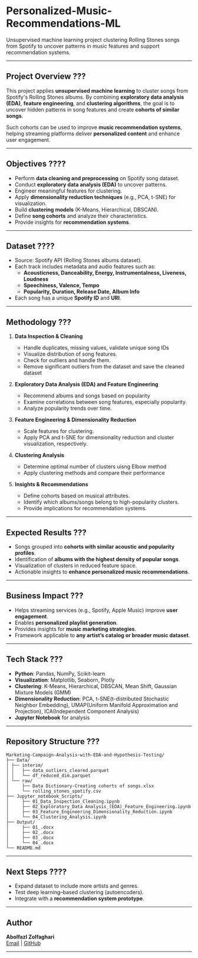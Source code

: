 # Personalized-Music-Recommendations-ML
Unsupervised machine learning project clustering Rolling Stones songs from Spotify to uncover patterns in music features and support recommendation systems.

---

## Project Overview ??? 
This project applies **unsupervised machine learning** to cluster songs from Spotify's Rolling Stones albums. By combining **exploratory data analysis (EDA)**, **feature engineering**, and **clustering algorithms**, the goal is to uncover hidden patterns in song features and create **cohorts of similar songs**.  

Such cohorts can be used to improve **music recommendation systems**, helping streaming platforms deliver **personalized content** and enhance user engagement.  

---

## Objectives ????  
- Perform **data cleaning and preprocessing** on Spotify song dataset.  
- Conduct **exploratory data analysis (EDA)** to uncover patterns.  
- Engineer meaningful features for clustering.  
- Apply **dimensionality reduction techniques** (e.g., PCA, t-SNE) for visualization.  
- Build **clustering models** (K-Means, Hierarchical, DBSCAN).  
- Define **song cohorts** and analyze their characteristics.  
- Provide insights for **recommendation systems**.  

---

## Dataset  ????
- Source: Spotify API (Rolling Stones albums dataset).  
- Each track includes metadata and audio features such as:  
  - **Acousticness, Danceability, Energy, Instrumentalness, Liveness, Loudness**  
  - **Speechiness, Valence, Tempo**  
  - **Popularity, Duration, Release Date, Album Info**  
- Each song has a unique **Spotify ID** and **URI**.  

---

## Methodology  ???

1. **Data Inspection & Cleaning**  
   - Handle duplicates, missing values, validate unique song IDs
   - Visualize distribution of song features.
   - Check for outliers and handle them.
   - Remove significant outliers from the dataset and save the cleaned dataset

2. **Exploratory Data Analysis (EDA) and Feature Engineering**  
   - Recommend albums and songs based on popularity
   - Examine correlations between song features, especially popularity.    
   - Analyze popularity trends over time.

3. **Feature Engineering & Dimensionality Reduction**  
   - Scale features for clustering.  
   - Apply PCA and t-SNE for dimensionality reduction and cluster visualization, respectively. 

4. **Clustering Analysis**  
   - Determine optimal number of clusters uisng Elbow method
   - Apply clustering methods and compare their performance

5. **Insights & Recommendations**  
   - Define cohorts based on musical attributes.  
   - Identify which albums/songs belong to high-popularity clusters.  
   - Provide implications for recommendation systems.  

---

## Expected Results  ???
- Songs grouped into **cohorts with similar acoustic and popularity profiles**.  
- Identification of **albums with the highest density of popular songs**.  
- Visualization of clusters in reduced feature space.  
- Actionable insights to **enhance personalized music recommendations**.  

---

## Business Impact  ???
- Helps streaming services (e.g., Spotify, Apple Music) improve **user engagement**.  
- Enables **personalized playlist generation**.  
- Provides insights for **music marketing strategies**.  
- Framework applicable to **any artist’s catalog or broader music dataset**.  

---

## Tech Stack  ???
- **Python**: Pandas, NumPy, Scikit-learn  
- **Visualization**: Matplotlib, Seaborn, Plotly  
- **Clustering**: K-Means, Hierarchical, DBSCAN, Mean Shift, Gaussian Mixture Models (GMM)   
- **Dimensionality Reduction**: PCA, t-SNE(t-distributed Stochastic Neighbor Embedding), UMAP(Uniform Manifold Approximation and Projection), ICA(Independent Component Analysis)
- **Jupyter Notebook** for analysis  

---
 
## Repository Structure  ???

```
Marketing-Campaign-Analysis-with-EDA-and-Hypothesis-Testing/
├── Data/
│ ├── interim/
│ │   ├── data_outliers_cleared.parquet
│ │   └── df_reduced_dim.parquet
│ └── raw/
│     ├── Data Dictionary-Creating cohorts of songs.xlsx
│     └── rolling_stones_spotify.csv
├── Jupyter_notebook_Scripts/
│     ├── 01_Data_Inspection_Cleaning.ipynb
│     ├── 02_Exploratory_Data Analysis_(EDA)_Feature_Engineering.ipynb
│     ├── 03_Feature_Engineering_Dimensionality_Reduction.ipynb 
│     └── 04_Clustering_Analysis.ipynb
├── Output/
│     ├── 01_.docx
│     ├── 02_.docx
│     ├── 03_.docx 
│     └── 04_.docx
└── README.md

```


---

## Next Steps  ????
- Expand dataset to include more artists and genres.  
- Test deep learning–based clustering (autoencoders).  
- Integrate with a **recommendation system prototype**.  

---

## Author
**Abolfazl Zolfaghari**  
[Email](ab.zolfaghari.abbasghaleh) | [GitHub](https://github.com/abolfazl6678)

---













